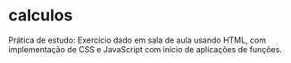 # calculos
Prática de estudo: Exercício dado em sala de aula usando HTML, com implementação de CSS e JavaScript com início de aplicações de funções. 
